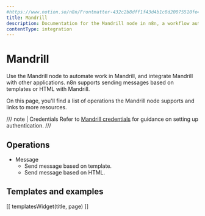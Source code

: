 ```yaml
---
#https://www.notion.so/n8n/Frontmatter-432c2b8dff1f43d4b1c8d20075510fe4
title: Mandrill
description: Documentation for the Mandrill node in n8n, a workflow automation platform. Includes details of operations and configuration, and links to examples and credentials information.
contentType: integration
---
```


# Mandrill

Use the Mandrill node to automate work in Mandrill, and integrate Mandrill with other applications. n8n supports sending messages based on templates or HTML with Mandrill.

On this page, you'll find a list of operations the Mandrill node supports and links to more resources.

/// note | Credentials
Refer to [Mandrill credentials](/integrations/builtin/credentials/mandrill/) for guidance on setting up authentication. 
///

## Operations

* Message
    * Send message based on template.
    * Send message based on HTML.

## Templates and examples

<!-- see https://www.notion.so/n8n/Pull-in-templates-for-the-integrations-pages-37c716837b804d30a33b47475f6e3780 -->
[[ templatesWidget(title, page) ]]
